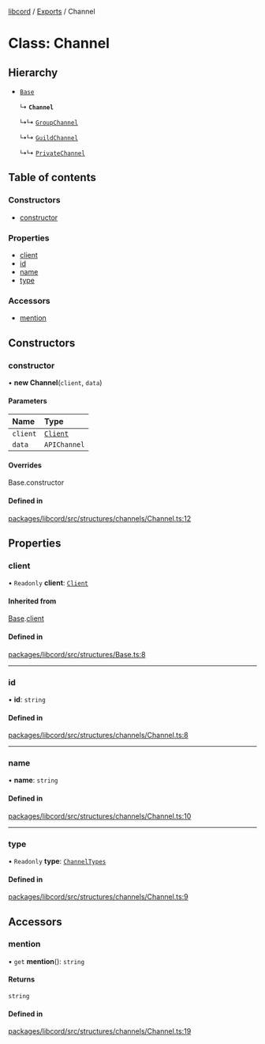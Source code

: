 [libcord](../README.md) / [Exports](../modules.md) / Channel

# Class: Channel

## Hierarchy

- [`Base`](Base.md)

  ↳ **`Channel`**

  ↳↳ [`GroupChannel`](GroupChannel.md)

  ↳↳ [`GuildChannel`](GuildChannel.md)

  ↳↳ [`PrivateChannel`](PrivateChannel.md)

## Table of contents

### Constructors

- [constructor](Channel.md#constructor)

### Properties

- [client](Channel.md#client)
- [id](Channel.md#id)
- [name](Channel.md#name)
- [type](Channel.md#type)

### Accessors

- [mention](Channel.md#mention)

## Constructors

### constructor

• **new Channel**(`client`, `data`)

#### Parameters

| Name | Type |
| :------ | :------ |
| `client` | [`Client`](Client.md) |
| `data` | `APIChannel` |

#### Overrides

Base.constructor

#### Defined in

[packages/libcord/src/structures/channels/Channel.ts:12](https://github.com/Libcord/libcord/blob/f9964b8/packages/libcord/src/structures/channels/Channel.ts#L12)

## Properties

### client

• `Readonly` **client**: [`Client`](Client.md)

#### Inherited from

[Base](Base.md).[client](Base.md#client)

#### Defined in

[packages/libcord/src/structures/Base.ts:8](https://github.com/Libcord/libcord/blob/f9964b8/packages/libcord/src/structures/Base.ts#L8)

___

### id

• **id**: `string`

#### Defined in

[packages/libcord/src/structures/channels/Channel.ts:8](https://github.com/Libcord/libcord/blob/f9964b8/packages/libcord/src/structures/channels/Channel.ts#L8)

___

### name

• **name**: `string`

#### Defined in

[packages/libcord/src/structures/channels/Channel.ts:10](https://github.com/Libcord/libcord/blob/f9964b8/packages/libcord/src/structures/channels/Channel.ts#L10)

___

### type

• `Readonly` **type**: [`ChannelTypes`](../enums/ChannelTypes.md)

#### Defined in

[packages/libcord/src/structures/channels/Channel.ts:9](https://github.com/Libcord/libcord/blob/f9964b8/packages/libcord/src/structures/channels/Channel.ts#L9)

## Accessors

### mention

• `get` **mention**(): `string`

#### Returns

`string`

#### Defined in

[packages/libcord/src/structures/channels/Channel.ts:19](https://github.com/Libcord/libcord/blob/f9964b8/packages/libcord/src/structures/channels/Channel.ts#L19)
